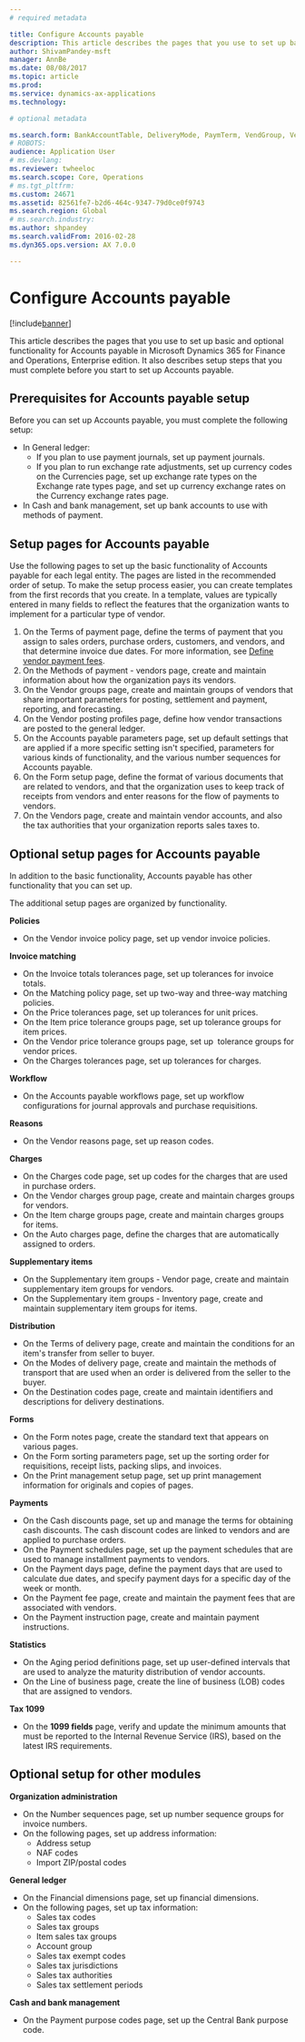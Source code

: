 ```yaml
---
# required metadata

title: Configure Accounts payable
description: This article describes the pages that you use to set up basic and optional functionality for Accounts payable in Microsoft Dynamics 365 for Finance and Operations, Enterprise edition. It also describes setup steps that you must complete before you start to set up Accounts payable.
author: ShivamPandey-msft
manager: AnnBe
ms.date: 08/08/2017
ms.topic: article
ms.prod: 
ms.service: dynamics-ax-applications
ms.technology: 

# optional metadata

ms.search.form: BankAccountTable, DeliveryMode, PaymTerm, VendGroup, VendParameters, VendPaymMode, VendTable
# ROBOTS: 
audience: Application User
# ms.devlang: 
ms.reviewer: twheeloc
ms.search.scope: Core, Operations
# ms.tgt_pltfrm: 
ms.custom: 24671
ms.assetid: 82561fe7-b2d6-464c-9347-79d0ce0f9743
ms.search.region: Global
# ms.search.industry: 
ms.author: shpandey
ms.search.validFrom: 2016-02-28
ms.dyn365.ops.version: AX 7.0.0

---
```


# Configure Accounts payable

[!include[banner](../includes/banner.md)]


This article describes the pages that you use to set up basic and optional functionality for Accounts payable in Microsoft Dynamics 365 for Finance and Operations, Enterprise edition. It also describes setup steps that you must complete before you start to set up Accounts payable.

Prerequisites for Accounts payable setup
----------------------------------------

Before you can set up Accounts payable, you must complete the following setup:

-   In General ledger:
    -   If you plan to use payment journals, set up payment journals.
    -   If you plan to run exchange rate adjustments, set up currency codes on the Currencies page, set up exchange rate types on the Exchange rate types page, and set up currency exchange rates on the Currency exchange rates page.
-   In Cash and bank management, set up bank accounts to use with methods of payment.

## Setup pages for Accounts payable

Use the following pages to set up the basic functionality of Accounts payable for each legal entity. The pages are listed in the recommended order of setup. To make the setup process easier, you can create templates from the first records that you create. In a template, values are typically entered in many fields to reflect the features that the organization wants to implement for a particular type of vendor.
1.  On the Terms of payment page, define the terms of payment that you assign to sales orders, purchase orders, customers, and vendors, and that determine invoice due dates. For more information, see [Define vendor payment fees](tasks/define-vendor-payment-fees.md).
2.  On the Methods of payment - vendors page, create and maintain information about how the organization pays its vendors.
3.  On the Vendor groups page, create and maintain groups of vendors that share important parameters for posting, settlement and payment, reporting, and forecasting.
4.  On the Vendor posting profiles page, define how vendor transactions are posted to the general ledger.
5.  On the Accounts payable parameters page, set up default settings that are applied if a more specific setting isn't specified, parameters for various kinds of functionality, and the various number sequences for Accounts payable.
6.  On the Form setup page, define the format of various documents that are related to vendors, and that the organization uses to keep track of receipts from vendors and enter reasons for the flow of payments to vendors.
7.  On the Vendors page, create and maintain vendor accounts, and also the tax authorities that your organization reports sales taxes to.

## Optional setup pages for Accounts payable
In addition to the basic functionality, Accounts payable has other functionality that you can set up.

The additional setup pages are organized by functionality.

**Policies**
-   On the Vendor invoice policy page, set up vendor invoice policies.

**Invoice matching**

-   On the Invoice totals tolerances page, set up tolerances for invoice totals.
-   On the Matching policy page, set up two-way and three-way matching policies.
-   On the Price tolerances page, set up tolerances for unit prices.
-   On the Item price tolerance groups page, set up tolerance groups for item prices.
-   On the Vendor price tolerance groups page, set up  tolerance groups for vendor prices.
-   On the Charges tolerances page, set up tolerances for charges.

**Workflow**

-   On the Accounts payable workflows page, set up workflow configurations for journal approvals and purchase requisitions.

**Reasons**

-   On the Vendor reasons page, set up reason codes.

**Charges**

-   On the Charges code page, set up codes for the charges that are used in purchase orders.
-   On the Vendor charges group page, create and maintain charges groups for vendors.
-   On the Item charge groups page, create and maintain charges groups for items.
-   On the Auto charges page, define the charges that are automatically assigned to orders.

**Supplementary items**

-   On the Supplementary item groups - Vendor page, create and maintain supplementary item groups for vendors.
-   On the Supplementary item groups - Inventory page, create and maintain supplementary item groups for items.

**Distribution**

-   On the Terms of delivery page, create and maintain the conditions for an item's transfer from seller to buyer.
-   On the Modes of delivery page, create and maintain the methods of transport that are used when an order is delivered from the seller to the buyer.
-   On the Destination codes page, create and maintain identifiers and descriptions for delivery destinations.

**Forms**

-   On the Form notes page, create the standard text that appears on various pages.
-   On the Form sorting parameters page, set up the sorting order for requisitions, receipt lists, packing slips, and invoices.
-   On the Print management setup page, set up print management information for originals and copies of pages.

**Payments**

-   On the Cash discounts page, set up and manage the terms for obtaining cash discounts. The cash discount codes are linked to vendors and are applied to purchase orders.
-   On the Payment schedules page, set up the payment schedules that are used to manage installment payments to vendors.
-   On the Payment days page, define the payment days that are used to calculate due dates, and specify payment days for a specific day of the week or month.
-   On the Payment fee page, create and maintain the payment fees that are associated with vendors.
-   On the Payment instruction page, create and maintain payment instructions.

**Statistics**

-   On the Aging period definitions page, set up user-defined intervals that are used to analyze the maturity distribution of vendor accounts.
-   On the Line of business page, create the line of business (LOB) codes that are assigned to vendors.

**Tax 1099**

-   On the **1099 fields** page, verify and update the minimum amounts that must be reported to the Internal Revenue Service (IRS), based on the latest IRS requirements.

## **Optional setup for other modules**
**Organization administration**

-   On the Number sequences page, set up number sequence groups for invoice numbers.
-   On the following pages, set up address information:
    -   Address setup
    -   NAF codes
    -   Import ZIP/postal codes

**General ledger**

-   On the Financial dimensions page, set up financial dimensions.
-   On the following pages, set up tax information:
    -   Sales tax codes
    -   Sales tax groups
    -   Item sales tax groups
    -   Account group
    -   Sales tax exempt codes
    -   Sales tax jurisdictions
    -   Sales tax authorities
    -   Sales tax settlement periods

**Cash and bank management**

-   On the Payment purpose codes page, set up the Central Bank purpose code.





